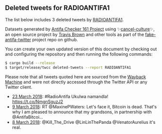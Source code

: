 ## Deleted tweets for RADIOANTIFA1

The list below includes 3 deleted tweets by
[RADIOANTIFA1](https://twitter.com/RADIOANTIFA1).



Datasets generated by [Antifa Checker 161 Project](https://twitter.com/antifacheck161) using ✨[cancel-culture](https://github.com/travisbrown/cancel-culture)✨, an open source project by 
[Travis Brown](https://twitter.com/travisbrown) and other tools as part of the 
[fake-antifa-twitter](https://github.com/antifacheck161/fake-antifa-twitter) project repo on github.

You can create your own updated version of this document by checking out and configuring the
repository and then running the following commands:

```bash
$ cargo build --release
$ target/release/twcc deleted-tweets --report RADIOANTIFA1
```

Please note that all tweets quoted here are sourced from the
[Wayback Machine](https://web.archive.org) and were not directly accessed through the Twitter API or
any Twitter client.

* [23 March 2018](https://web.archive.org/web/20180323024224/https://twitter.com/RADIOANTIFA1/status/977012659362193408): #RadioAntifa Ukulwa namandla! https://t.co/NmgnSguzJ2 <!--977012659362193408-->
* [ 9 March 2018](https://web.archive.org/web/20180309020722/https://twitter.com/RADIOANTIFA1/status/971930412812443648): RT @MaxinePWaters: Let's face it, Bitcoin is dead. That's why I am pleased to announce that my grandsons, in partnership with @AntifaBitcoi… <!--971930412812443648-->
* [ 8 March 2018](https://web.archive.org/web/20180308192409/https://twitter.com/RADIOANTIFA1/status/971828939990577152): @Kill_The_Drive @LinLinThePanda @VenatorAurelius it's real. <!--971828939990577152-->

